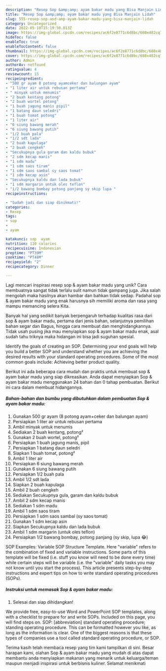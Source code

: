 ```yaml
---
description: "Resep Sop &amp;amp; ayam bakar madu yang Bisa Manjain Lidah"
title: "Resep Sop &amp;amp; ayam bakar madu yang Bisa Manjain Lidah"
slug: 555-resep-sop-and-amp-ayam-bakar-madu-yang-bisa-manjain-lidah
category: Uncategorized
date: 2022-05-10T15:19:50.013Z
image: https://img-global.cpcdn.com/recipes/ac6f2e8771c6d8bc/680x482cq70/sop-ayam-bakar-madu-foto-resep-utama.jpg
hideToc: false
enableToc: true
enableTocContent: false
thumbnail: https://img-global.cpcdn.com/recipes/ac6f2e8771c6d8bc/680x482cq70/sop-ayam-bakar-madu-foto-resep-utama.jpg
cover: https://img-global.cpcdn.com/recipes/ac6f2e8771c6d8bc/680x482cq70/sop-ayam-bakar-madu-foto-resep-utama.jpg
author: Admin
authorAv: notfound
ratingvalue: 4
reviewcount: 15
recipeingredient:
- "500 gr ayam 8 potong ayamceker dan balungan ayam"
- "1 liter air untuk rebusan pertama"
- " minyak untuk menumis"
- "2 buah kentang potong"
- "2 buah wortel potong"
- "1 buah jagung manis pipil"
- "1 batang daun seledri"
- "1 buah tomat potong"
- "1 liter air"
- "6 siung bawang merah"
- "6 siung bawang putih"
- "1/2 buah pala"
- "1/2 sdt lada"
- "2 buah kapulaga"
- "2 buah cengkeh"
- "Secukupnya gula garam dan kaldu bubuk"
- "2 sdm kecap manis"
- "1 sdm madu"
- "1 sdm saos tiram"
- "1 sdm saos sambal sy saos tomat"
- "1 sdm kecap asin"
- "Secukupnya kaldu dan lada bubuk"
- "1 sdm margarin untuk oles teflon"
- "1/2 bawang bombay potong panjang sy skip lupa "
recipeinstructions:

- "Sudah jadi dan siap dinikmati!"
categories:
- Resep
tags:
- sop
- 
- ayam

katakunci: sop  ayam 
nutrition: 110 calories
recipecuisine: Indonesian
preptime: "PT39M"
cooktime: "PT48M"
recipeyield: "2"
recipecategory: Dinner

---
```





Lagi mencari inspirasi resep sop &amp; ayam bakar madu yang unik? Cara membuatnya sangat tidak terlalu sulit namun tidak gampang juga. Jika salah mengolah maka hasilnya akan hambar dan bahkan tidak sedap. Padahal sop &amp; ayam bakar madu yang enak harusnya sih memiliki aroma dan rasa yang mampu memancing selera Kita.





Banyak hal yang sedikit banyak berpengaruh terhadap kualitas rasa dari sop &amp; ayam bakar madu, pertama dari jenis bahan, selanjutnya pemilihan bahan segar dan Bagus, hingga cara membuat dan menghidangkannya. Tidak usah pusing jika mau menyiapkan sop &amp; ayam bakar madu enak,      asal sudah tahu triknya maka hidangan ini bisa jadi suguhan spesial.














Identify the goals of creating an SOP. Determining your end goals will help you build a better SOP and understand whether you are achieving the desired results with your standard operating procedures. Some of the most common goals include: Achieving better product quality.






Berikut ini ada beberapa cara mudah dan praktis untuk membuat sop &amp; ayam bakar madu yang siap dikreasikan. Anda dapat menyiapkan Sop &amp; ayam bakar madu menggunakan 24 bahan dan 0 tahap pembuatan. Berikut ini cara dalam membuat hidangannya.

<!--inarticleads1-->

##### Bahan-bahan dan bumbu yang dibutuhkan dalam pembuatan Sop &amp; ayam bakar madu:

1. Gunakan 500 gr ayam (8 potong ayam+ceker dan balungan ayam)
1. Persiapkan 1 liter air untuk rebusan pertama
1. Ambil  minyak untuk menumis
1. Sediakan 2 buah kentang, potong²
1. Gunakan 2 buah wortel, potong²
1. Persiapkan 1 buah jagung manis, pipil
1. Persiapkan 1 batang daun seledri
1. Siapkan 1 buah tomat, potong²
1. Ambil 1 liter air
1. Persiapkan 6 siung bawang merah
1. Gunakan 6 siung bawang putih
1. Persiapkan 1/2 buah pala
1. Ambil 1/2 sdt lada
1. Siapkan 2 buah kapulaga
1. Ambil 2 buah cengkeh
1. Sediakan Secukupnya gula, garam dan kaldu bubuk
1. Ambil 2 sdm kecap manis
1. Sediakan 1 sdm madu
1. Ambil 1 sdm saos tiram
1. Persiapkan 1 sdm saos sambal (sy saos tomat)
1. Gunakan 1 sdm kecap asin
1. Siapkan Secukupnya kaldu dan lada bubuk
1. Ambil 1 sdm margarin (untuk oles teflon)
1. Persiapkan 1/2 bawang bombay, potong panjang (sy skip, lupa 😂)


SOP Examples: Variable SOP Structure Template. Here &#34;variable&#34; refers to the combination of fixed and variable instructions. Some parts of this template will be fixed (i.e. stuff you know will need to be done every time) while certain steps will be variable (i.e. the &#34;variable&#34; daily tasks you may not know until you start the process). This article presents step-by-step instructions and expert tips on how to write standard operating procedures (SOPs). 

<!--inarticleads2-->

##### Instruksi untuk memasak Sop &amp; ayam bakar madu:


1. Selesai dan siap dihidangkan!

We provide free, easy-to-use Word and PowerPoint SOP templates, along with a checklist to prepare for and write SOPs. Included on this page, you will find steps on. SOP: [abbreviation] standard operating procedure; standing operating procedure. This can be formatted however you like, as long as the information is clear. One of the biggest reasons is that these types of companies use a tool called standard operating procedure, or SOP. 

Terima kasih telah membaca resep yang tim kami tampilkan di sini. Besar harapan kami, olahan Sop &amp; ayam bakar madu yang mudah di atas dapat membantu anda menyiapkan makanan yang menarik untuk keluarga/teman maupun menjadi inspirasi untuk berbisnis kuliner. Selamat menikmati
